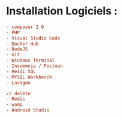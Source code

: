 # Installation Logiciels : 
```ini
- composer 2.0
- PHP
- Visual Studio Code
- Docker Hub
- NodeJS
- Git 
- Windows Terminal
- Insommnia / Postman 
- Heidi SQL
- MYSQL Workbench
- Laragon

// delete
- Redis
- wamp
- Android Studio
```